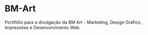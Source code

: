 # BM-Art
Portifólio para a divulgação da BM Art - Marketing, Design Gráfico , Impressões e Desenvolvimento Web.
